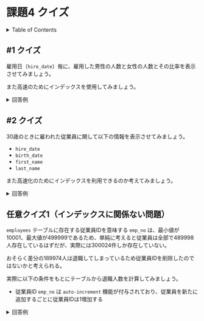 # 課題4 クイズ

<!-- START doctoc generated TOC please keep comment here to allow auto update -->
<!-- DON'T EDIT THIS SECTION, INSTEAD RE-RUN doctoc TO UPDATE -->
<details>
<summary>Table of Contents</summary>

- [&#035;1 クイズ](#1-%E3%82%AF%E3%82%A4%E3%82%BA)
- [&#035;2 クイズ](#2-%E3%82%AF%E3%82%A4%E3%82%BA)
- [任意クイズ1（インデックスに関係ない問題）](#%E4%BB%BB%E6%84%8F%E3%82%AF%E3%82%A4%E3%82%BA1%E3%82%A4%E3%83%B3%E3%83%87%E3%83%83%E3%82%AF%E3%82%B9%E3%81%AB%E9%96%A2%E4%BF%82%E3%81%AA%E3%81%84%E5%95%8F%E9%A1%8C)

</details>
<!-- END doctoc generated TOC please keep comment here to allow auto update -->

## #1 クイズ

雇用日（`hire_date`）毎に、雇用した男性の人数と女性の人数とその比率を表示させてみましょう。

また高速のためにインデックスを使用してみましょう。

<details>
<summary>回答例</summary>

```sql
SELECT hire_date
      ,SUM(CASE WHEN gender = 'M' THEN 1 ELSE 0 END) AS COUNT_MAN
      ,SUM(CASE WHEN gender = 'F' THEN 1 ELSE 0 END) AS COUNT_FEMALE
      ,SUM(CASE WHEN gender = 'M' THEN 1 ELSE 0 END) / COUNT(*) AS RATE_MAN
      ,SUM(CASE WHEN gender = 'F' THEN 1 ELSE 0 END) / COUNT(*) AS RATE_FEMALE
FROM employees
GROUP BY hire_date;
```

</details>


## #2 クイズ

30歳のときに雇われた従業員に関して以下の情報を表示させてみましょう。

- `hire_date`
- `birth_date`
- `first_name`
- `last_name`

また高速化のためにインデックスを利用できるのか考えてみましょう。

<details>
<summary>回答例</summary>

```sql
SELECT hire_date, birth_date, first_name, last_name
FROM employees
WHERE FLOOR(DATEDIFF(hire_date, birth_date)/365) = 30;
```

</details>

## 任意クイズ1（インデックスに関係ない問題）

`employees` テーブルに存在する従業員IDを意味する `emp_no` は、最小値が10001、最大値が499999であるため、単純に考えると従業員は全部で489998人存在しているはずだが、実際には300024件しか存在していない。

おそらく差分の189974人は退職してしまっているため従業員IDを削除したのではないかと考えられる。

実際に以下の条件をもとにテーブルから退職人数を計算してみましょう。

- 従業員ID `emp_no` は `auto-increment` 機能が付与されており、従業員を新たに追加するごとに従業員IDは1増加する

<details>
<summary>回答例</summary>

MySQL8.0以降だと問題ないけど、演習で使用している5.7のバージョンだと機能しないので、ほかの回答を探す必要がありそう。

```sql
SELECT SUM(next_emp_no - base_emp_np)
FROM (
    SELECT emp_no AS base_emp_no
          ,emp_no OVER (
              ORDER BY emp_no
              ROWS BETWEEN 1 FOLLOWING AND 1 FOLLOWING
          ) AS next_emp_no
    FROM employees
);
```

</details>
